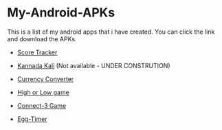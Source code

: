 # My-Android-APKs
This is a list of my android apps that i have created. You can click the link and download the APKs

   - [Score Tracker](https://github.com/infiniteoverflow/Score-Tracker/blob/master/app/app-debug.apk?raw=true)

   - [Kannada Kali](https://github.com/infiniteoverflow/Kannada-Kali/blob/master/Kannada%20%E0%B2%95%E0%B2%B2%E0%B2%BF.apk?raw=true) (Not available - UNDER CONSTRUTION)
   
   - [Currency Converter](https://github.com/infiniteoverflow/Currency-Converter/blob/master/Currency%20Converter.apk?raw=true)
   
   - [High or Low game](https://github.com/infiniteoverflow/High-or-Low-game/blob/master/High%20or%20low%20game.apk?raw=true)

   - [Connect-3 Game](https://github.com/infiniteoverflow/Connect3-Game/blob/master/Connect-3%20Game.apk?raw=true)

   - [Egg-Timer](https://github.com/infiniteoverflow/My-Android-APKs/blob/master/APKs/Egg%20Timer.apk?raw=true)
